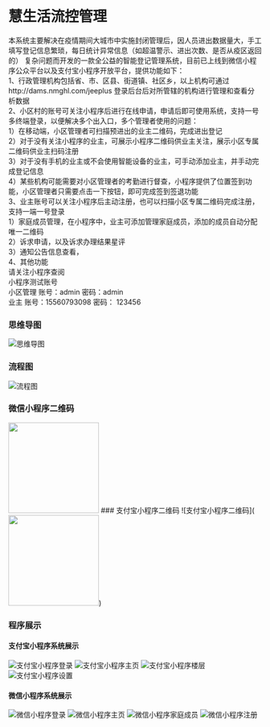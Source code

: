 # 慧生活流控管理
本系统主要解决在疫情期间大城市中实施封闭管理后，因人员进出数据量大，手工填写登记信息繁琐，每日统计异常信息（如超温警示、进出次数、是否从疫区返回的）
复杂问题而开发的一款全公益的智能登记管理系统，目前已上线到微信小程序公众平台以及支付宝小程序开放平台，提供功能如下：<br/>
1、行政管理机构包括省、市、区县、街道镇、社区乡，以上机构可通过http://dams.nmghl.com/jeeplus 登录后台后对所管辖的机构进行管理和查看分析数据<br/>
2、小区村的账号可关注小程序后进行在线申请，申请后即可使用系统，支持一号多终端登录，以便解决多个出入口，多个管理者使用的问题：<br/>
    1）在移动端，小区管理者可扫描预进出的业主二维码，完成进出登记<br/>
    2）对于没有关注小程序的业主，可展示小程序二维码供业主关注，展示小区专属二维码供业主扫码注册<br/>
    3）对于没有手机的业主或不会使用智能设备的业主，可手动添加业主，并手动完成登记信息<br/>
    4）某些机构可能需要对小区管理者的考勤进行督查，小程序提供了位置签到功能，小区管理者只需要点击一下按钮，即可完成签到签退功能<br/>
3、业主账号可以关注小程序后主动注册，也可以扫描小区专属二维码完成注册，支持一端一号登录<br/>
    1）家庭成员管理，在小程序中，业主可添加管理家庭成员，添加的成员自动分配唯一二维码<br/>
    2）诉求申请，以及诉求办理结果星评<br/>
    3）通知公告信息查看，<br/>
4、其他功能<br/>
    请关注小程序查阅<br/>
小程序测试账号<br/>
    小区管理 账号：admin   密码：admin<br/>
    业主     账号：15560793098   密码：  123456<br/>

### 思维导图
![思维导图](https://raw.githubusercontent.com/kzzn/kjfy/master/demoimgs/%E6%80%9D%E7%BB%B4%E5%AF%BC%E5%9B%BE.jpg)
### 流程图
![流程图](https://github.com/kzzn/kjfy/blob/master/demoimgs/%E6%B5%81%E7%A8%8B%E5%9B%BE.png)
### 微信小程序二维码
<img src="https://github.com/kzzn/kjfy/blob/master/demoimgs/wxcode.jpg" width="180px"/>
### 支付宝小程序二维码
![支付宝小程序二维码](<img src="https://github.com/kzzn/kjfy/blob/master/demoimgs/alqrcode.jpg" style="width:180px" />)


### 程序展示
#### 支付宝小程序系统展示
![支付宝小程序登录](https://github.com/kzzn/kjfy/blob/master/demoimgs/al/login.jpg)
![支付宝小程序主页](https://github.com/kzzn/kjfy/blob/master/demoimgs/al/main.jpg)
![支付宝小程序楼层](https://github.com/kzzn/kjfy/blob/master/demoimgs/al/floor.jpg)
![支付宝小程序设置](https://github.com/kzzn/kjfy/blob/master/demoimgs/al/me.jpg)
#### 微信小程序系统展示
![微信小程序登录](https://github.com/kzzn/kjfy/blob/master/demoimgs/wx/login.jpg)
![微信小程序主页](https://github.com/kzzn/kjfy/blob/master/demoimgs/wx/main.jpg)
![微信小程序家庭成员](https://github.com/kzzn/kjfy/blob/master/demoimgs/wx/family.jpg)
![微信小程序注册](https://github.com/kzzn/kjfy/blob/master/demoimgs/wx/register.jpg)
